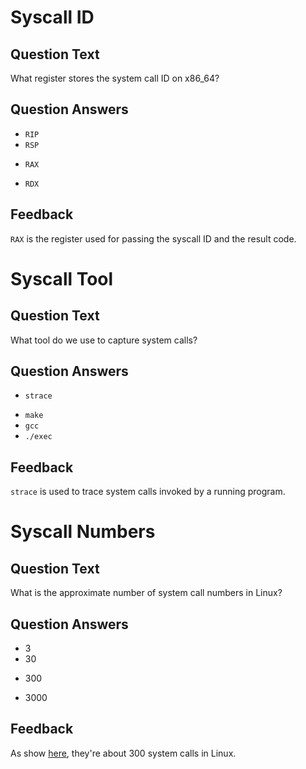 # Syscall ID

## Question Text

What register stores the system call ID on x86_64?

## Question Answers

- `RIP`
- `RSP`
+ `RAX`
- `RDX`

## Feedback

`RAX` is the register used for passing the syscall ID and the result code.

# Syscall Tool

## Question Text

What tool do we use to capture system calls?

## Question Answers

+ `strace`
- `make`
- `gcc`
- `./exec`

## Feedback

`strace` is used to trace system calls invoked by a running program.

# Syscall Numbers

## Question Text

What is the approximate number of system call numbers in Linux?

## Question Answers

- 3
- 30
+ 300
- 3000

## Feedback

As show [here](https://x64.syscall.sh/), they're about 300 system calls in Linux.
